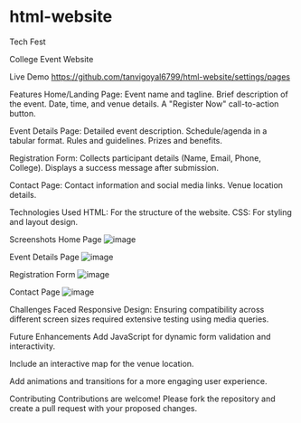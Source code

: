 # html-website
Tech Fest

College Event Website

Live Demo
https://github.com/tanvigoyal6799/html-website/settings/pages

Features
Home/Landing Page:
Event name and tagline.
Brief description of the event.
Date, time, and venue details.
A "Register Now" call-to-action button.

Event Details Page:
Detailed event description.
Schedule/agenda in a tabular format.
Rules and guidelines.
Prizes and benefits.

Registration Form:
Collects participant details (Name, Email, Phone, College).
Displays a success message after submission.

Contact Page:
Contact information and social media links.
Venue location details.


Technologies Used
HTML: For the structure of the website.
CSS: For styling and layout design.




Screenshots
Home Page
![image](https://github.com/user-attachments/assets/9dc66c94-80c5-4602-83ee-3faae5d8eecc)

Event Details Page
![image](https://github.com/user-attachments/assets/7ba331b4-562a-4690-9fdb-155e1ec014a9)

Registration Form
![image](https://github.com/user-attachments/assets/8ff1e97d-56dc-48c5-b019-8843168d30ad)

Contact Page
![image](https://github.com/user-attachments/assets/dcc9cae9-0430-4016-9303-853e517a1148)

Challenges Faced
Responsive Design:
Ensuring compatibility across different screen sizes required extensive testing using media queries.


Future Enhancements
Add JavaScript for dynamic form validation and interactivity.

Include an interactive map for the venue location.

Add animations and transitions for a more engaging user experience.

Contributing
Contributions are welcome! Please fork the repository and create a pull request with your proposed changes.
